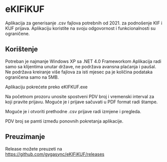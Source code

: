 ﻿# eKIFiKUF

Aplikacija za generisanje .csv fajlova potrebnih od 2021. za podnošenje KIF i KUF prijava.
Aplikaciju koristite na svoju odgovornost i funkcionalnosti su ograničene.

## Korištenje

Potreban je najmanje Windows XP sa .NET 4.0 Frameworkom
Aplikacija radi samo sa klijentima unutar države, ne podržava avansna plaćanja i paušal.
Ne podržava kreiranje više fajlova za isti mjesec pa je količina podataka ograničena samo na 5MB.

Aplikaciju pokrećete preko eKIFKUF.exe 

Na početnom prozoru unosite spostveni PDV broj i vremenski interval za koji pravite prijavu.
Moguće je i prijave sačuvati u PDF format radi štampe.

Moguće je i otvoriti prethodne .csv prijave radi izmjene i pregleda.

PDV broj se pamti između ponovnih pokretanja aplikacije.

## Preuzimanje

Release možete preuzeti na https://github.com/gygasync/eKIFiKUF/releases
